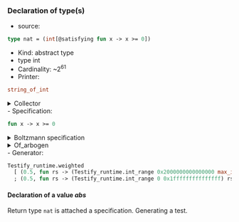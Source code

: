 ### Declaration of type(s)
- source:

```ocaml
type nat = (int[@satisfying fun x -> x >= 0])

```

- Kind: abstract type
- type int
- Cardinality: ~2<sup>61</sup>
- Printer:

```ocaml
string_of_int
```

<details>
                     <summary>Collector</summary>
                     
```ocaml
                     Testify_runtime.Collect.int
```

</details>
- Specification:

```ocaml
fun x -> x >= 0
```

<details>
                       <summary>Boltzmann specification</summary>
                       
```
z^0
```

</details>

<details>
  <summary>Of_arbogen</summary>
  
```ocaml
  Testify_runtime.Arbg.to_int
```

</details>
- Generator:

```ocaml
Testify_runtime.weighted
  [ (0.5, fun rs -> (Testify_runtime.int_range 0x2000000000000000 max_int) rs)
  ; (0.5, fun rs -> (Testify_runtime.int_range 0 0x1fffffffffffffff) rs) ]
```


#### Declaration of a value *abs*
Return type `nat` is attached a specification. Generating a test.
